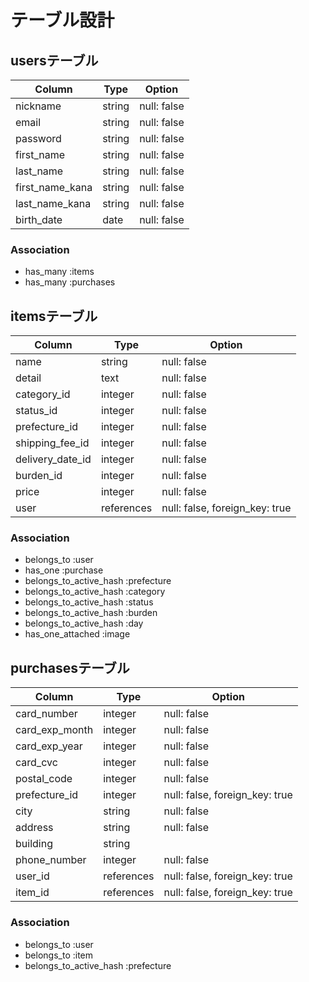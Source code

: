 # テーブル設計

## usersテーブル

|   Column        |   Type   |   Option    |
| --------------- | -------- | ----------- |
| nickname        | string   | null: false |
| email           | string   | null: false |
| password        | string   | null: false |
| first_name      | string   | null: false |
| last_name       | string   | null: false |
| first_name_kana | string   | null: false |
| last_name_kana  | string   | null: false |
| birth_date      | date     | null: false |



### Association

- has_many :items
- has_many :purchases

## itemsテーブル

|   Column        |   Type      |   Option                       |
| --------------- | ----------- | ------------------------------ |
| name            | string      | null: false                    |
| detail          | text        | null: false                    |
| category_id     | integer     | null: false                    |
| status_id       | integer     | null: false                    |
| prefecture_id   | integer     | null: false                    |
| shipping_fee_id | integer     | null: false                    |
| delivery_date_id| integer     | null: false                    |
| burden_id       | integer     | null: false                    |
| price           | integer     | null: false                    |
| user            | references  | null: false, foreign_key: true |

### Association

- belongs_to :user
- has_one :purchase
- belongs_to_active_hash :prefecture
- belongs_to_active_hash :category
- belongs_to_active_hash :status
- belongs_to_active_hash :burden
- belongs_to_active_hash :day
- has_one_attached :image

## purchasesテーブル

|   Column        |   Type   |   Option                           |
| --------------- | -------- | ---------------------------------- |
| card_number     | integer   | null: false                       |
| card_exp_month  | integer   | null: false                       |
| card_exp_year   | integer   | null: false                       |
| card_cvc        | integer   | null: false                       |
| postal_code     | integer   | null: false                       |
| prefecture_id   | integer   | null: false, foreign_key: true    |
| city            | string    | null: false                       |
| address         | string    | null: false                       |
| building        | string    |                                   |
| phone_number    | integer   |null: false                        |
| user_id         | references| null: false, foreign_key: true    |
| item_id         | references| null: false, foreign_key: true    |

### Association
- belongs_to :user
- belongs_to :item
- belongs_to_active_hash :prefecture